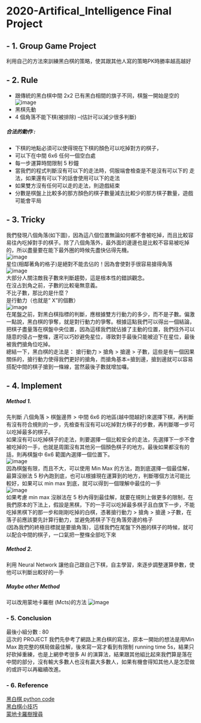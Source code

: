 # 2020-Artifical_Intelligence Final Project

## - 1. Group Game Project 
利用自己的方法來訓練黑白棋的策略，使其跟其他人寫的策略PK時勝率越高越好

## - 2. Rule
* 跟傳統的黑白棋中間 2x2 已有黑白相間的旗子不同，棋盤一開始是空的  
![image](https://drive.google.com/uc?export=view&id=1Y93HPbGUp8jnBdWjwDaRtvaIY7b6sfTy)  
* 黑棋先動
* 4 個角落不能下棋(被排除) –(估計可以減少很多判斷)
##### 合法的動作 :
* 下棋的地點必須可以使得現在下棋的顏色可以吃掉對方的棋子，
* 可以下在中間 6x6 任何一個空白處
* 每一步運算時間限制 5 秒鐘
* 當我們的程式判斷沒有可以下的走法時，伺服端會檢查是不是沒有可以下的 走法，如果還有可以下的話會使用可以下的走法
* 如果雙方沒有任何可以走的走法，則遊戲結束
* 分數是棋盤上比較多的那方顏色的棋子數量減去比較少的那方棋子數量，遊戲可能會平局

## - 3. Tricky
我們發現八個角落(如下圖)，因為這八個位置無論如何都不會被吃掉，而且比較容易往內吃掉對手的棋子。除了八個角落外，最外面的邊邊也是比較不容易被吃掉的，所以盡量要在能下最外圈的時候先盡快佔得先機。  
![image](https://drive.google.com/uc?export=view&id=1R0X01ify1yGWKtL9hc_URDz31HcLLmQy)  
星位(相鄰著角的格子)是絕對不能去佔的！因為會使對手很容易搶得角落  
![image](https://drive.google.com/uc?export=view&id=XXpwGeyqvppDNLLxVkSmPlGYAR_CBSPB)   
大部分人關注敵我子數來判斷趨勢，這是根本性的錯誤觀念。  
在沒占到角之前，子數的比較毫無意義。  
不比子數，那比的是什麼？  
是行動力（也就是“ X”的個數）  
![image](https://drive.google.com/uc?export=view&id=1VxmTrxAELnI_KZfeSet5X0rhu14X1GT4)  
在尾盤之前，對黑白棋指標的判斷，應根據雙方行動力的多少，而不是子數。偏激一點說，黑白棋的爭奪，就是對行動力的爭奪。根據這點我們可以得出一個結論，把棋子盡量落在棋盤中央位置，因為這樣我們就佔據了主動的位置，我們往外可以隨意的侵占一整條，還可以巧妙避免星位，導致對手最後只能被迫下在星位，最後被我們搶角位吃掉。  
總結一下，黑白棋的走法是： 搶行動力 > 搶角 > 搶邊 > 子數，這些是有一個因果關係的，搶行動力使得我們更好的搶角，而搶角基本=搶到邊，搶到邊就可以容易搭配中間的棋子搶到一條線，當然最後子數就增加囉。

## - 4. Implement 
##### Method 1. 
先判斷 八個角落 > 棋盤邊界 > 中間 6x6 的地區(越中間越好)來選擇下棋，再判斷有沒有符合規則的一步，先檢查有沒有可以吃掉對方棋子的步數，再判斷哪一步可以吃掉最多的棋子。  
如果沒有可以吃掉棋子的走法，則要選擇一個比較安全的走法，先選擇下一步不會被吃掉的一手，也就是周圍沒有其他另一個顏色棋子的地方。最後如果都沒有的話，則再棋盤中 6x6 範圍內選擇一個位置下。  
![image](https://drive.google.com/uc?export=view&id=1eb76MxX6YUnDOEtYltRXYLLF1KXG6DGG)  
因為棋盤有限，而且不大，可以使用 Min Max 的方法，跑到底選擇一個最佳解，最算沒辦法 5 秒內跑到底，也可以根據現在運算到的地方，判斷哪個方法可能比較好，如果可以 min max 到底，就可以得到一個理解中最佳的一手  
![image](https://drive.google.com/uc?export=view&id=1qhEm4vZfgejSqM64yBH1zn8adBkNdm7k)  
如果考慮 min max 沒辦法在 5 秒內得到最佳解，就要在規則上做更多的限制，在我們原本的下法上，假設是黑棋，下的一手可以吃掉最多棋子且白旗下一步，不能吃掉黑棋下的那一步和剛剛吃掉的白棋，憑著搶行動力 > 搶角 > 搶邊 >子數，在落子前應該要先計算行動力，並避免將棋子下在角落旁邊的格子  
(因為我們的終極目標就是要搶角落)，這樣我們在尾盤下外圈的棋子的時候，就可以配合中間的棋子，一口氣把一整條全部吃下來  

##### Method 2. 
利用 Neural Network 讓他自己跟自己下棋，自主學習，來逐步調整運算參數，使他可以判斷出較好的一手  

##### Maybe other Method
可以改用蒙地卡羅樹 (Mcts)的方法
![image](https://drive.google.com/uc?export=view&id=11ab0b2C8KTyLHR5BwQnFCvJ-BWEORF-c)  

### - 5. Conclusion
最後小組分數 : 80  
這次的 PROJECT 我們先參考了網路上黑白棋的寫法，原本一開始的想法是用Min Max 跑完整的棋局做最佳解，後來寫一寫才看到有限制 running time 5s，結果只好砍掉重練，也是上網參考很多 AI 的演算法，結果跟其他組比起來我們算是落在中間的部分，沒有輸大多數人也沒有贏大多數人，如果有機會得知其他人是怎麼做的或許可以再繼續改進。

### - 6. Reference
[黑白棋 python code](https://blog.csdn.net/guzhou_diaoke/article/details/8201542 "link")  
[黑白棋小技巧](https://www.zhihu.com/question/25271618 "link")  
[蒙地卡羅樹搜尋](https://zh.wikipedia.org/zh-tw/%E8%92%99%E7%89%B9%E5%8D%A1%E6%B4%9B%E6%A0%91%E6%90%9C%E7%B4%A2 "link")  


